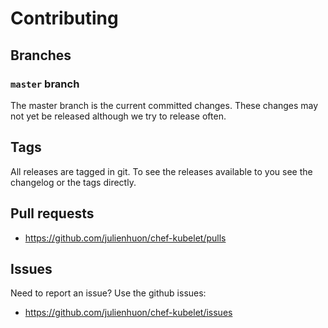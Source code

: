 # Contributing

## Branches

### `master` branch

The master branch is the current committed changes. These changes may not yet be released although we try to release often.

## Tags

All releases are tagged in git. To see the releases available to you see the changelog or the tags directly.

## Pull requests

- <https://github.com/julienhuon/chef-kubelet/pulls>

## Issues

Need to report an issue? Use the github issues:

- <https://github.com/julienhuon/chef-kubelet/issues>
